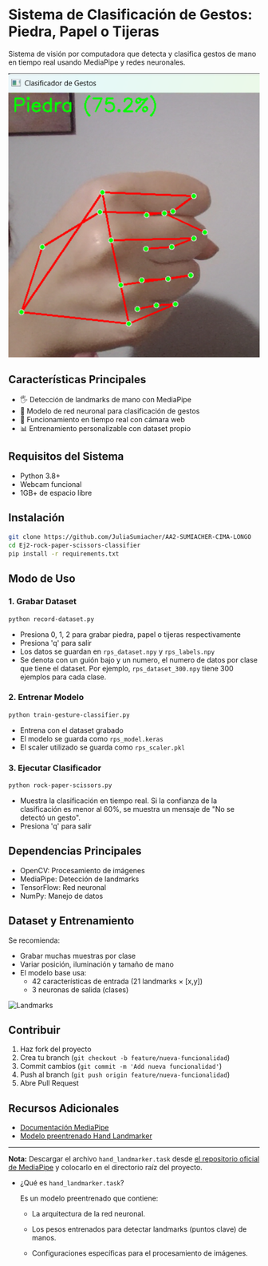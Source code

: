 # Sistema de Clasificación de Gestos: Piedra, Papel o Tijeras

Sistema de visión por computadora que detecta y clasifica gestos de mano en tiempo real usando MediaPipe y redes neuronales.

![Clasificador](images\Ejemplo.png)

## Características Principales
- 🖐️ Detección de landmarks de mano con MediaPipe
- 🧠 Modelo de red neuronal para clasificación de gestos
- 🎥 Funcionamiento en tiempo real con cámara web
- 📊 Entrenamiento personalizable con dataset propio

## Requisitos del Sistema
- Python 3.8+
- Webcam funcional
- 1GB+ de espacio libre

## Instalación
```bash
git clone https://github.com/JuliaSumiacher/AA2-SUMIACHER-CIMA-LONGO
cd Ej2-rock-paper-scissors-classifier
pip install -r requirements.txt
```

## Modo de Uso

### 1. Grabar Dataset
```bash
python record-dataset.py
```
- Presiona 0, 1, 2 para grabar piedra, papel o tijeras respectivamente
- Presiona 'q' para salir
- Los datos se guardan en `rps_dataset.npy` y `rps_labels.npy`
- Se denota con un guión bajo y un numero, el numero de datos por clase que
tiene el dataset. Por ejemplo, `rps_dataset_300.npy` tiene 300 ejemplos para
cada clase.

### 2. Entrenar Modelo
```bash
python train-gesture-classifier.py
```
- Entrena con el dataset grabado
- El modelo se guarda como `rps_model.keras`
- El scaler utilizado se guarda como `rps_scaler.pkl`

### 3. Ejecutar Clasificador
```bash
python rock-paper-scissors.py
```
- Muestra la clasificación en tiempo real. Si la confianza de la clasificación es menor al 60%,
se muestra un mensaje de "No se detectó un gesto".
- Presiona 'q' para salir


## Dependencias Principales
- OpenCV: Procesamiento de imágenes
- MediaPipe: Detección de landmarks
- TensorFlow: Red neuronal
- NumPy: Manejo de datos

## Dataset y Entrenamiento
Se recomienda: 
- Grabar muchas muestras por clase
- Variar posición, iluminación y tamaño de mano
- El modelo base usa:
  - 42 características de entrada (21 landmarks × [x,y])
  - 3 neuronas de salida (clases)

![Landmarks](https://ai.google.dev/static/mediapipe/images/solutions/hand-landmarks.png?hl=es-419)

## Contribuir
1. Haz fork del proyecto
2. Crea tu branch (`git checkout -b feature/nueva-funcionalidad`)
3. Commit cambios (`git commit -m 'Add nueva funcionalidad'`)
4. Push al branch (`git push origin feature/nueva-funcionalidad`)
5. Abre Pull Request


## Recursos Adicionales
- [Documentación MediaPipe](https://ai.google.dev/edge/mediapipe/solutions/vision/hand_landmarker)
- [Modelo preentrenado Hand Landmarker](https://developers.google.com/mediapipe/solutions/vision/hand_landmarker#models)

---

**Nota:** Descargar el archivo `hand_landmarker.task` desde [el repositorio oficial de MediaPipe](https://ai.google.dev/edge/mediapipe/solutions/vision/hand_landmarker#models) y colocarlo en el directorio raíz del proyecto.

- ¿Qué es `hand_landmarker.task`?

    Es un modelo preentrenado que contiene:
    - La arquitectura de la red neuronal.

    - Los pesos entrenados para detectar landmarks (puntos clave) de manos.

    - Configuraciones específicas para el procesamiento de imágenes.


```